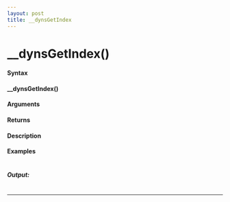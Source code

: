 ```yaml
---
layout: post
title: __dynsGetIndex
---
```


# __dynsGetIndex()


#### Syntax

#### __dynsGetIndex()

#### Arguments

#### Returns

#### Description

#### Examples

```

```

##### Output:

```

```

---